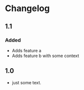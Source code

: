 # Changelog

## 1.1

### Added

- Adds feature a
- Adds feature b with some context

## 1.0
- just some text.
